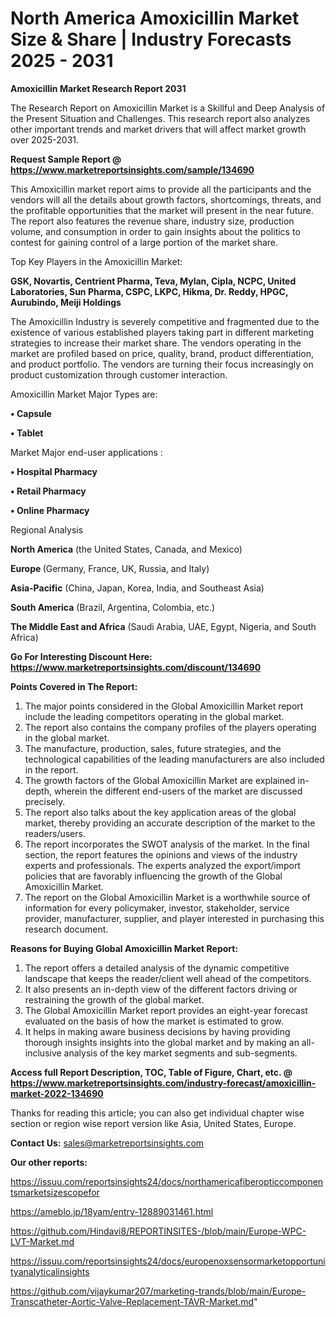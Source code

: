  # North America Amoxicillin Market Size & Share | Industry Forecasts 2025 - 2031

<strong>Amoxicillin Market Research Report 2031</strong>

The Research Report on Amoxicillin Market is a Skillful and Deep Analysis of the Present Situation and Challenges. This research report also analyzes other important trends and market drivers that will affect market growth over 2025-2031.

<strong>Request Sample Report @ <a href=https://www.marketreportsinsights.com/sample/134690>https://www.marketreportsinsights.com/sample/134690</a></strong>

This Amoxicillin market report aims to provide all the participants and the vendors will all the details about growth factors, shortcomings, threats, and the profitable opportunities that the market will present in the near future. The report also features the revenue share, industry size, production volume, and consumption in order to gain insights about the politics to contest for gaining control of a large portion of the market share.

Top Key Players in the Amoxicillin Market:

<strong>GSK, Novartis, Centrient Pharma, Teva, Mylan, Cipla, NCPC, United Laboratories, Sun Pharma, CSPC, LKPC, Hikma, Dr. Reddy, HPGC, Aurubindo, Meiji Holdings</strong>

The Amoxicillin Industry is severely competitive and fragmented due to the existence of various established players taking part in different marketing strategies to increase their market share. The vendors operating in the market are profiled based on price, quality, brand, product differentiation, and product portfolio. The vendors are turning their focus increasingly on product customization through customer interaction.

Amoxicillin Market Major Types are:

<strong>• Capsule

• Tablet</strong>

Market Major end-user applications :

<strong>• Hospital Pharmacy

• Retail Pharmacy

• Online Pharmacy</strong>

Regional Analysis

</u><strong><b>North America</b></strong> (the United States, Canada, and Mexico)

<strong><b>Europe </b></strong>(Germany, France, UK, Russia, and Italy)

<strong><b>Asia-Pacific</b></strong> (China, Japan, Korea, India, and Southeast Asia)

<strong><b>South America</b></strong> (Brazil, Argentina, Colombia, etc.)

<strong><b>The Middle East and Africa</b></strong> (Saudi Arabia, UAE, Egypt, Nigeria, and South Africa)

<strong>Go For Interesting Discount Here: <a href=https://www.marketreportsinsights.com/discount/134690>https://www.marketreportsinsights.com/discount/134690</a></strong>

<strong>Points Covered in The Report:</strong>
<ol>
  <li>The major points considered in the Global Amoxicillin Market report include the leading competitors operating in the global market.</li>
  <li>The report also contains the company profiles of the players operating in the global market.</li>
  <li>The manufacture, production, sales, future strategies, and the technological capabilities of the leading manufacturers are also included in the report.</li>
  <li>The growth factors of the Global Amoxicillin Market are explained in-depth, wherein the different end-users of the market are discussed precisely.</li>
  <li>The report also talks about the key application areas of the global market, thereby providing an accurate description of the market to the readers/users.</li>
  <li>The report incorporates the SWOT analysis of the market. In the final section, the report features the opinions and views of the industry experts and professionals. The experts analyzed the export/import policies that are favorably influencing the growth of the Global Amoxicillin Market.</li>
  <li>The report on the Global Amoxicillin Market is a worthwhile source of information for every policymaker, investor, stakeholder, service provider, manufacturer, supplier, and player interested in purchasing this research document.</li>
</ol>
<strong>Reasons for Buying Global Amoxicillin Market Report:</strong>

<ol>
  <li>The report offers a detailed analysis of the dynamic competitive landscape that keeps the reader/client well ahead of the competitors.</li>
  <li>It also presents an in-depth view of the different factors driving or restraining the growth of the global market.</li>
  <li>The Global Amoxicillin Market report provides an eight-year forecast evaluated on the basis of how the market is estimated to grow.</li>
  <li>It helps in making aware business decisions by having providing thorough insights insights into the global market and by making an all-inclusive analysis of the key market segments and sub-segments.</li>
</ol>
<strong>Access full Report Description, TOC, Table of Figure, Chart, etc. @ <a href=https://www.marketreportsinsights.com/industry-forecast/amoxicillin-market-2022-134690>https://www.marketreportsinsights.com/industry-forecast/amoxicillin-market-2022-134690</a></strong>


Thanks for reading this article; you can also get individual chapter wise section or region wise report version like Asia, United States, Europe.

<strong>Contact Us:</strong>
sales@marketreportsinsights.com

<strong>Our other reports:</strong>

<a href=https://issuu.com/reportsinsights24/docs/northamericafiberopticcomponentsmarketsizescopefor>https://issuu.com/reportsinsights24/docs/northamericafiberopticcomponentsmarketsizescopefor</a>

<a href=https://ameblo.jp/18yam/entry-12889031461.html>https://ameblo.jp/18yam/entry-12889031461.html</a>

<a href=https://github.com/Hindavi8/REPORTINSITES-/blob/main/Europe-WPC-LVT-Market.md>https://github.com/Hindavi8/REPORTINSITES-/blob/main/Europe-WPC-LVT-Market.md</a>

<a href=https://issuu.com/reportsinsights24/docs/europenoxsensormarketopportunityanalyticalinsights>https://issuu.com/reportsinsights24/docs/europenoxsensormarketopportunityanalyticalinsights</a>

<a href=https://github.com/vijaykumar207/marketing-trands/blob/main/Europe-Transcatheter-Aortic-Valve-Replacement-TAVR-Market.md>https://github.com/vijaykumar207/marketing-trands/blob/main/Europe-Transcatheter-Aortic-Valve-Replacement-TAVR-Market.md</a>"
